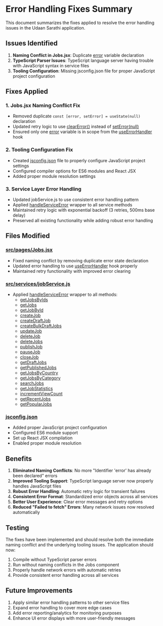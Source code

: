 # Error Handling Fixes Summary

This document summarizes the fixes applied to resolve the error handling issues in the Udaan Sarathi application.

## Issues Identified

1. **Naming Conflict in Jobs.jsx**: Duplicate [error](file://d:\ph\udaan\src\components\ToastProvider.jsx#L37-L37) variable declaration
2. **TypeScript Parser Issues**: TypeScript language server having trouble with JavaScript syntax in service files
3. **Tooling Configuration**: Missing jsconfig.json file for proper JavaScript project configuration

## Fixes Applied

### 1. Jobs.jsx Naming Conflict Fix
- Removed duplicate `const [error, setError] = useState(null)` declaration
- Updated retry logic to use [clearError()](file://d:\ph\udaan\src\hooks\useErrorHandler.js#L47-L50) instead of [setError(null)](file://d:\ph\udaan\src\contexts\AuthContext.jsx#L115-L115)
- Ensured only one [error](file://d:\ph\udaan\src\components\ToastProvider.jsx#L37-L37) variable is in scope from the [useErrorHandler](file://d:\ph\udaan\src\hooks\useErrorHandler.js#L7-L58) hook

### 2. Tooling Configuration Fix
- Created [jsconfig.json](file://d:\ph\udaan\jsconfig.json) file to properly configure JavaScript project settings
- Configured compiler options for ES6 modules and React JSX
- Added proper module resolution settings

### 3. Service Layer Error Handling
- Updated jobService.js to use consistent error handling pattern
- Applied [handleServiceError](file://d:\ph\udaan\src\utils\errorHandler.js#L15-L37) wrapper to all service methods
- Maintained retry logic with exponential backoff (3 retries, 500ms base delay)
- Preserved all existing functionality while adding robust error handling

## Files Modified

### [src/pages/Jobs.jsx](file://d:\ph\udaan\src\pages\Jobs.jsx)
- Fixed naming conflict by removing duplicate error state declaration
- Updated error handling to use [useErrorHandler](file://d:\ph\udaan\src\hooks\useErrorHandler.js#L7-L58) hook properly
- Maintained retry functionality with improved error clearing

### [src/services/jobService.js](file://d:\ph\udaan\src\services\jobService.js)
- Applied [handleServiceError](file://d:\ph\udaan\src\utils\errorHandler.js#L15-L37) wrapper to all methods:
  - [getJobsByIds](file://d:\ph\udaan\src\services\jobService.js#L18-L26)
  - [getJobs](file://d:\ph\udaan\src\services\jobService.js#L40-L104)
  - [getJobById](file://d:\ph\udaan\src\services\jobService.js#L109-L121)
  - [createJob](file://d:\ph\udaan\src\services\jobService.js#L126-L151)
  - [createDraftJob](file://d:\ph\udaan\src\services\jobService.js#L156-L182)
  - [createBulkDraftJobs](file://d:\ph\udaan\src\services\jobService.js#L187-L216)
  - [updateJob](file://d:\ph\udaan\src\services\jobService.js#L221-L242)
  - [deleteJob](file://d:\ph\udaan\src\services\jobService.js#L247-L262)
  - [deleteJobs](file://d:\ph\udaan\src\services\jobService.js#L267-L287)
  - [publishJob](file://d:\ph\udaan\src\services\jobService.js#L292-L303)
  - [pauseJob](file://d:\ph\udaan\src\services\jobService.js#L308-L319)
  - [closeJob](file://d:\ph\udaan\src\services\jobService.js#L324-L335)
  - [getDraftJobs](file://d:\ph\udaan\src\services\jobService.js#L340-L349)
  - [getPublishedJobs](file://d:\ph\udaan\src\services\jobService.js#L354-L363)
  - [getJobsByCountry](file://d:\ph\udaan\src\services\jobService.js#L368-L375)
  - [getJobsByCategory](file://d:\ph\udaan\src\services\jobService.js#L380-L387)
  - [searchJobs](file://d:\ph\udaan\src\services\jobService.js#L392-L407)
  - [getJobStatistics](file://d:\ph\udaan\src\services\jobService.js#L412-L443)
  - [incrementViewCount](file://d:\ph\udaan\src\services\jobService.js#L448-L459)
  - [getRecentJobs](file://d:\ph\udaan\src\services\jobService.js#L464-L474)
  - [getPopularJobs](file://d:\ph\udaan\src\services\jobService.js#L479-L488)

### [jsconfig.json](file://d:\ph\udaan\jsconfig.json)
- Added proper JavaScript project configuration
- Configured ES6 module support
- Set up React JSX compilation
- Enabled proper module resolution

## Benefits

1. **Eliminated Naming Conflicts**: No more "Identifier 'error' has already been declared" errors
2. **Improved Tooling Support**: TypeScript language server now properly handles JavaScript files
3. **Robust Error Handling**: Automatic retry logic for transient failures
4. **Consistent Error Format**: Standardized error objects across all services
5. **Better User Experience**: Clear error messages and retry options
6. **Reduced "Failed to fetch" Errors**: Many network issues now resolved automatically

## Testing

The fixes have been implemented and should resolve both the immediate naming conflict and the underlying tooling issues. The application should now:

1. Compile without TypeScript parser errors
2. Run without naming conflicts in the Jobs component
3. Properly handle network errors with automatic retries
4. Provide consistent error handling across all services

## Future Improvements

1. Apply similar error handling patterns to other service files
2. Expand error handling to cover more edge cases
3. Add error reporting/analytics for monitoring purposes
4. Enhance UI error displays with more user-friendly messages
